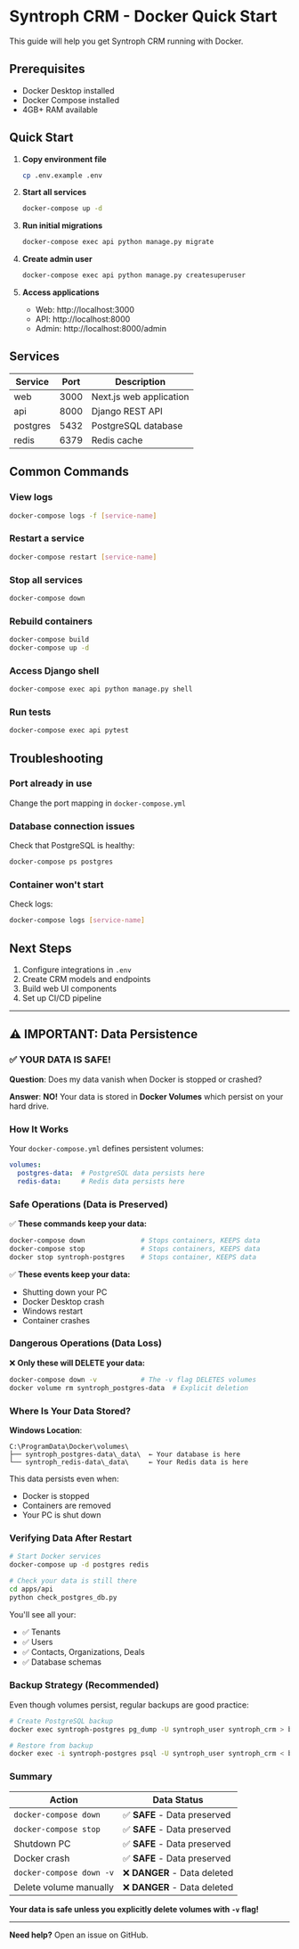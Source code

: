 # Syntroph CRM - Docker Quick Start

This guide will help you get Syntroph CRM running with Docker.

## Prerequisites

- Docker Desktop installed
- Docker Compose installed
- 4GB+ RAM available

## Quick Start

1. **Copy environment file**
   ```bash
   cp .env.example .env
   ```

2. **Start all services**
   ```bash
   docker-compose up -d
   ```

3. **Run initial migrations**
   ```bash
   docker-compose exec api python manage.py migrate
   ```

4. **Create admin user**
   ```bash
   docker-compose exec api python manage.py createsuperuser
   ```

5. **Access applications**
   - Web: http://localhost:3000
   - API: http://localhost:8000
   - Admin: http://localhost:8000/admin

## Services

| Service | Port | Description |
|---------|------|-------------|
| web | 3000 | Next.js web application |
| api | 8000 | Django REST API |
| postgres | 5432 | PostgreSQL database |
| redis | 6379 | Redis cache |

## Common Commands

### View logs
```bash
docker-compose logs -f [service-name]
```

### Restart a service
```bash
docker-compose restart [service-name]
```

### Stop all services
```bash
docker-compose down
```

### Rebuild containers
```bash
docker-compose build
docker-compose up -d
```

### Access Django shell
```bash
docker-compose exec api python manage.py shell
```

### Run tests
```bash
docker-compose exec api pytest
```

## Troubleshooting

### Port already in use
Change the port mapping in `docker-compose.yml`

### Database connection issues
Check that PostgreSQL is healthy:
```bash
docker-compose ps postgres
```

### Container won't start
Check logs:
```bash
docker-compose logs [service-name]
```

## Next Steps

1. Configure integrations in `.env`
2. Create CRM models and endpoints
3. Build web UI components
4. Set up CI/CD pipeline

---

## ⚠️ IMPORTANT: Data Persistence

### ✅ YOUR DATA IS SAFE!

**Question**: Does my data vanish when Docker is stopped or crashed?

**Answer**: **NO!** Your data is stored in **Docker Volumes** which persist on your hard drive.

### How It Works

Your `docker-compose.yml` defines persistent volumes:

```yaml
volumes:
  postgres-data:  # PostgreSQL data persists here
  redis-data:     # Redis data persists here
```

### Safe Operations (Data is Preserved)

✅ **These commands keep your data:**
```bash
docker-compose down              # Stops containers, KEEPS data
docker-compose stop              # Stops containers, KEEPS data
docker stop syntroph-postgres    # Stops container, KEEPS data
```

✅ **These events keep your data:**
- Shutting down your PC
- Docker Desktop crash
- Windows restart
- Container crashes

### Dangerous Operations (Data Loss)

❌ **Only these will DELETE your data:**
```bash
docker-compose down -v           # The -v flag DELETES volumes
docker volume rm syntroph_postgres-data  # Explicit deletion
```

### Where Is Your Data Stored?

**Windows Location**:
```
C:\ProgramData\Docker\volumes\
├── syntroph_postgres-data\_data\  ← Your database is here
└── syntroph_redis-data\_data\     ← Your Redis data is here
```

This data persists even when:
- Docker is stopped
- Containers are removed
- Your PC is shut down

### Verifying Data After Restart

```bash
# Start Docker services
docker-compose up -d postgres redis

# Check your data is still there
cd apps/api
python check_postgres_db.py
```

You'll see all your:
- ✅ Tenants
- ✅ Users
- ✅ Contacts, Organizations, Deals
- ✅ Database schemas

### Backup Strategy (Recommended)

Even though volumes persist, regular backups are good practice:

```bash
# Create PostgreSQL backup
docker exec syntroph-postgres pg_dump -U syntroph_user syntroph_crm > backup_$(date +%Y%m%d).sql

# Restore from backup
docker exec -i syntroph-postgres psql -U syntroph_user syntroph_crm < backup_20251101.sql
```

### Summary

| Action | Data Status |
|--------|-------------|
| `docker-compose down` | ✅ **SAFE** - Data preserved |
| `docker-compose stop` | ✅ **SAFE** - Data preserved |
| Shutdown PC | ✅ **SAFE** - Data preserved |
| Docker crash | ✅ **SAFE** - Data preserved |
| `docker-compose down -v` | ❌ **DANGER** - Data deleted |
| Delete volume manually | ❌ **DANGER** - Data deleted |

**Your data is safe unless you explicitly delete volumes with `-v` flag!**

---

**Need help?** Open an issue on GitHub.
